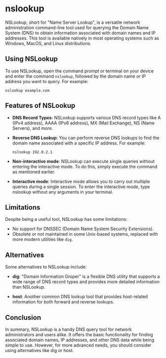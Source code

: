 # nslookup

NSLookup, short for "Name Server Lookup", is a versatile network administration command-line tool used for querying the Domain Name System (DNS) to obtain information associated with domain names and IP addresses. This tool is available natively in most operating systems such as Windows, MacOS, and Linux distributions.

## Using NSLookup

To use NSLookup, open the command prompt or terminal on your device and enter the command `nslookup`, followed by the domain name or IP address you want to query. For example:

```
nslookup example.com
```

## Features of NSLookup

- **DNS Record Types**: NSLookup supports various DNS record types like A (IPv4 address), AAAA (IPv6 address), MX (Mail Exchange), NS (Name Servers), and more.

- **Reverse DNS Lookup**: You can perform reverse DNS lookups to find the domain name associated with a specific IP address. For example:

  ```
  nslookup 192.0.2.1
  ```

- **Non-interactive mode**: NSLookup can execute single queries without entering the interactive mode. To do this, simply execute the command as mentioned earlier.

- **Interactive mode**: Interactive mode allows you to carry out multiple queries during a single session. To enter the interactive mode, type nslookup without any arguments in your terminal.

## Limitations

Despite being a useful tool, NSLookup has some limitations:

- No support for DNSSEC (Domain Name System Security Extensions).
- Obsolete or not maintained in some Unix-based systems, replaced with more modern utilities like `dig`.

## Alternatives

Some alternatives to NSLookup include:

- **dig**: "Domain Information Groper" is a flexible DNS utility that supports a wide range of DNS record types and provides more detailed information than NSLookup.

- **host**: Another common DNS lookup tool that provides host-related information for both forward and reverse lookups.

## Conclusion

In summary, NSLookup is a handy DNS query tool for network administrators and users alike. It offers the basic functionality for finding associated domain names, IP addresses, and other DNS data while being simple to use. However, for more advanced needs, you should consider using alternatives like dig or host.